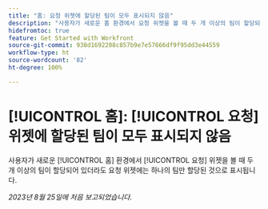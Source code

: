 ```yaml
---
title: "홈: 요청 위젯에 할당된 팀이 모두 표시되지 않음"
description: "사용자가 새로운 홈 환경에서 요청 위젯을 볼 때 두 개 이상의 팀이 할당되어 있더라도 요청 위젯에는 하나의 팀만 할당된 것으로 표시됩니다."
hidefromtoc: true
feature: Get Started with Workfront
source-git-commit: 938d1692208c857b9e7e57666df9f95dd3e44559
workflow-type: ht
source-wordcount: '82'
ht-degree: 100%

---
```



# [!UICONTROL 홈]: [!UICONTROL 요청] 위젯에 할당된 팀이 모두 표시되지 않음

사용자가 새로운 [!UICONTROL 홈] 환경에서 [!UICONTROL 요청] 위젯을 볼 때 두 개 이상의 팀이 할당되어 있더라도 요청 위젯에는 하나의 팀만 할당된 것으로 표시됩니다.

_2023년 8월 25일에 처음 보고되었습니다._


